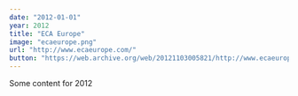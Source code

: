 ```yaml
---
date: "2012-01-01"
year: 2012
title: "ECA Europe"
image: "ecaeurope.png"
url: "http://www.ecaeurope.com/"
button: "https://web.archive.org/web/20121103005821/http://www.ecaeurope.com/"
---
```


Some content for 2012
